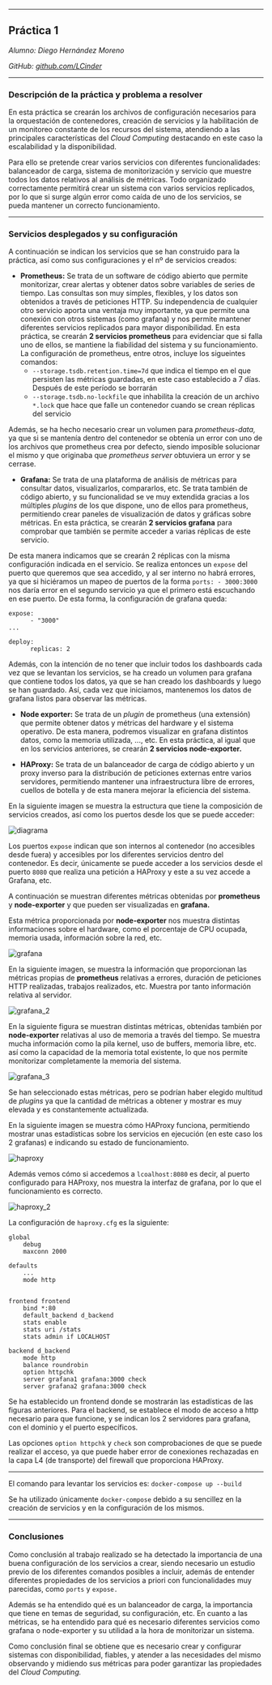 

---
## Práctica 1


_Alumno: Diego Hernández Moreno_

_GitHub: [github.com/LCinder](https://github.com/LCinder)_

---

### Descripción de la práctica y problema a resolver

En esta práctica se crearán los archivos de configuración necesarios para 
la orquestación de contenedores, creación de servicios y la habilitación de
un monitoreo constante de los recursos del sistema, atendiendo a las principales
características del _Cloud Computing_ destacando en este caso la escalabilidad
y la disponibilidad.

Para ello se pretende crear varios servicios con diferentes funcionalidades: balanceador
de carga, sistema de monitorización y servicio que muestre todos los datos relativos
al análisis de métricas. Todo organizado correctamente permitirá crear un sistema con varios 
servicios replicados, por lo que si surge algún error como caída de uno de los servicios, 
se pueda mantener un correcto funcionamiento.



---

### Servicios desplegados y su configuración

A continuación se indican los servicios que se han construido para la práctica, así
como sus configuraciones y el nº de servicios creados:
- **Prometheus:** Se trata de un software de código abierto que permite monitorizar,
crear alertas y obtener datos sobre variables de series de tiempo. Las consultas son muy simples, 
flexibles, y los datos son obtenidos a través de peticiones HTTP. Su independencia de cualquier
otro servicio aporta una ventaja muy importante, ya que permite una conexión con otros sistemas
  (como grafana) y nos permite mantener diferentes servicios replicados para mayor disponibilidad.
En esta práctica, se crearán **2 servicios prometheus** para evidenciar que si falla uno de ellos,
se mantiene la fiabilidad del sistema y su funcionamiento.
La configuración de prometheus, entre otros, incluye los sigueintes comandos:
  - `--storage.tsdb.retention.time=7d` que indica el tiempo en el que persisten las métricas
guardadas, en este caso establecido a 7 días. Después de este período se borrarán
  - `--storage.tsdb.no-lockfile` que inhabilita la creación de un archivo `*.lock` que hace que falle
  un contenedor cuando se crean réplicas del servicio


Además, se ha hecho necesario crear un volumen para _prometheus-data,_ ya que si se mantenía dentro del contenedor
se obtenía un error con uno de los archivos que prometheus crea por defecto, siendo imposible solucionar el mismo
y que originaba que _prometheus server_ obtuviera un error y se cerrase.

- **Grafana:** Se trata de una plataforma de análisis de métricas para consultar datos,
visualizarlos, compararlos, etc. Se trata también de código abierto, y su funcionalidad
 se ve muy extendida gracias a los múltiples _plugins_ de los que dispone, uno de ellos para 
prometheus, permitiendo crear paneles de visualización de datos y gráficas sobre métricas.
En esta práctica, se crearán **2 servicios grafana** para comprobar que también se permite
 acceder a varias réplicas de este servicio.

De esta manera indicamos que se crearán 2 réplicas con la misma configuración indicada en el servicio.
Se realiza entonces un `expose` del puerto que queremos que sea accedido, y al ser interno no habrá
errores, ya que si hiciéramos un mapeo de puertos de la forma `ports: - 3000:3000` nos daría error
en el segundo servicio ya que el primero está escuchando en ese puerto.
De esta forma, la configuración de grafana queda:


```
expose:
      - "3000"
...

deploy:
      replicas: 2
```

Además, con la intención de no tener que incluir todos los dashboards cada vez que se levantan los servicios, 
se ha creado un volumen para grafana que contiene todos los datos, ya que se han creado los dashboards y luego
se han guardado. Así, cada vez que iniciamos, mantenemos los datos de grafana listos para observar las métricas.

- **Node exporter:** Se trata de un _plugin_ de prometheus (una extensión) que permite obtener 
 datos y métricas del hardware y el sistema operativo. De esta manera, podremos visualizar en 
grafana distintos datos, como la memoria utilizada, ..., etc.
En esta práctica, al igual que en los servicios anteriores, se crearán **2 servicios node-exporter.**

- **HAProxy:** Se trata de un balanceador de carga de código abierto y un proxy inverso para
la distribución de peticiones externas entre varios servidores, permitiendo mantener una infraestructura
libre de errores, cuellos de botella y de esta manera mejorar la eficiencia del sistema.



En la siguiente imagen se muestra la estructura que tiene la composición de servicios creados, 
así como los puertos desde los que se puede acceder:


![diagrama](img/practica1.png)

Los puertos `expose` indican que son internos al contenedor (no accesibles desde fuera) y accesibles
por los diferentes servicios dentro del contenedor. Es decir, únicamente se puede acceder a los servicios desde el puerto
`8080` que realiza una petición a HAProxy y este a su vez accede a Grafana, etc. 


A continuación se muestran diferentes métricas obtenidas por **prometheus** y **node-exporter**
y que pueden ser visualizadas en **grafana.**


Esta métrica proporcionada por **node-exporter** nos muestra distintas informaciones sobre
el hardware, como el porcentaje de CPU ocupada, memoria usada, información sobre la red, etc.



![grafana](img/grafana.PNG)



En la siguiente imagen, se muestra la información que proporcionan las métricas propias de **prometheus**
relativas a errores, duración de peticiones HTTP realizadas, trabajos realizados, etc. Muestra
por tanto información relativa al servidor.

![grafana_2](img/grafana_2.PNG)


En la siguiente figura se muestran distintas métricas, obtenidas también por **node-exporter**
relativas al uso de memoria a través del tiempo. Se muestra mucha información como la pila kernel, uso de buffers,
memoria libre, etc. así como la capacidad de la memoria total existente, lo que nos permite monitorizar
completamente la memoria del sistema.

![grafana_3](img/grafana_3.PNG)



Se han seleccionado estas métricas, pero se podrían haber elegido multitud de _plugins_ ya que
la cantidad de métricas a obtener y mostrar es muy elevada y es constantemente actualizada.



En la siguiente imagen se muestra cómo HAProxy funciona, permitiendo mostrar unas estadísticas sobre
los servicios en ejecución (en este caso los 2 grafanas) e indicando su estado de funcionamiento.


![haproxy](img/haproxy_funciona.PNG)


Además vemos cómo si accedemos a `lcoalhost:8080` es decir, al puerto configurado para HAProxy, 
nos muestra la interfaz de grafana, por lo que el funcionamiento es correcto.


![haproxy_2](img/haproxy_funciona_2.PNG)




La configuración de `haproxy.cfg` es la siguiente:

```
global
    debug
    maxconn 2000

defaults
    ...
    mode http


frontend frontend
    bind *:80
    default_backend d_backend
    stats enable
    stats uri /stats
    stats admin if LOCALHOST

backend d_backend
    mode http
    balance roundrobin
    option httpchk
    server grafana1 grafana:3000 check
    server grafana2 grafana:3000 check
```


Se ha establecido un frontend donde se mostrarán las estadísticas de las figuras anteriores.
Para el backend, se establece el modo de acceso a http necesario para que funcione, y se indican
los 2 servidores para grafana, con el dominio y el puerto específicos.

 Las opciones `option httpchk` y `check` son comprobaciones
de que se puede realizar el acceso, ya que puede haber error de conexiones rechazadas en la capa L4 (de transporte)
del firewall que proporciona HAProxy.

---

El comando para levantar los servicios es: `docker-compose up --build`

Se ha utilizado únicamente `docker-compose` debido a su sencillez en la creación de servicios
y en la configuración de los mismos.

***


### Conclusiones

Como conclusión al trabajo realizado se ha detectado la importancia de una buena configuración
de los servicios a crear, siendo necesario un estudio previo de los diferentes comandos posibles a incluir,
además de entender diferentes propiedades de los servicios a priori con funcionalidades muy parecidas, como `ports`
y `expose.` 

Además se ha entendido qué es un balanceador de carga, la importancia que tiene en temas de seguridad,
 su configuración, etc. En cuanto a las métricas, se ha entendido para qué es necesario diferentes servicios como
grafana o node-exporter y su utilidad a la hora de monitorizar un sistema.

Como conclusión final se obtiene que es necesario crear y configurar sistemas con disponibilidad,
fiables, y atender a las necesidades del mismo observando y midiendo sus métricas para poder garantizar
las propiedades del _Cloud Computing._